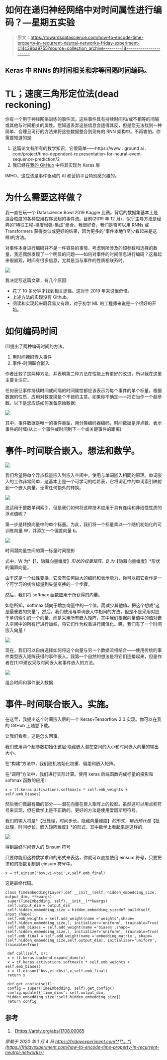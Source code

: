 # 如何在递归神经网络中对时间属性进行编码？—星期五实验

> 原文：<https://towardsdatascience.com/how-to-encode-time-property-in-recurrent-neutral-networks-friday-experiment-c14c39ba9755?source=collection_archive---------18----------------------->

## Keras 中 RNNs 的时间相关和非等间隔时间编码。

# TL；速度三角形定位法(dead reckoning)

你有一个用于神经网络训练的事件流。这些事件具有持续时间和/或不相等的间隔或其他与时间相关的属性。您知道丢弃这些信息会适得其反，但是您无法找到一种简单、合理且可行的方法来将这些数据整合到现有的 RNN 架构中。不再害怕。你需要知道的是:

1.  这篇论文有所有的数学知识，它很简单——https://www . ground ai . com/project/time-dependent-re presentation-for-neural-event-sequence-prediction/2
2.  我已经在[我的 GitHub](https://github.com/crazyleg/time-dependant-rnn-embeddings-keras) 中将其实现为 Keras 层

IMHO，这应该是事件驱动的 AI 和营销平台特别感兴趣的。

# 为什么需要这样做？

我一直在玩一个 Datascience Bowl 2019 Kaggle 比赛。背后的数据集基本上是混合粒度的各种应用程序发起的事件流。目前(2019 年 12 月)，似乎主导方法是经典的“特征工程-梯度增强-集成”组合。我很好奇，我们是否可以用 RNNs 或 Transformers 获得类似或更好的结果，因为更多的“事件本地”(至少看起来是这样)的方法。

对事件本身进行编码并不是一件容易的事情，考虑到所涉及的超参数和选择的数量，我还偶然发现了一个明显的问题——如何对事件的时间信息进行编码？这看起来很直观，时间有很多信息，尤其是当与事件的性质相联系时。

![](img/e637957183eb0def0311120b81a00b1d.png)

我决定写这篇文章，有几个原因:

*   花了 10 多分钟才找到相关途径。这对于 2019 年来说很奇怪。
*   上述方法的实现没有 Github。
*   阅读和实现起来既容易又有趣，对于初学 ML 的工程师来说是一个很好的开始。

# 如何编码时间

[1]提出了两种编码时间的方法。

1.  用时间掩码嵌入事件
2.  事件-时间联合嵌入

作者比较了这两种方法，并表明第二种方法在性能上有更好的改进，所以我在这里主要关注它。

任何表征事件持续时间或间隔的时间属性都应该表示为每个事件的单个标量。根据数据的性质，应用对数变换是个不错的主意。如果你不确定——把它当作一个超参数。以下是您应该如何准备原始数据:

![](img/8ea13b3aaf0fdfc1549187260313e773.png)

其中，事件数据是唯一的事件类型，用分类编码器编码，时间数据是浮点数，表示事件的时域(从上一个事件或时间到下一个或关键事件的距离)

# 事件-时间联合嵌入。想法和数学。

![](img/46a75197e384f8623c7bfb2490123d98.png)

我们希望将单个浮点标量嵌入到嵌入空间中，使用与单词嵌入相同的原理。单词嵌入的工作非常简单，这基本上是一个可学习的哈希表，它将词汇中的单词索引映射到一个嵌入向量，无需任何额外的转换。

![](img/ebf1822e8a56fcd0bf7d89253c80e396.png)

这适用于整数单词索引，但是我们如何将这种技术应用于具有连续和非线性性质的浮点值呢？

第一步是转换向量中的单个标量。为此，我们将一个标量乘以一个随机初始化的可训练向量 W，并添加一个偏差向量 b。

![](img/32ed95e1962e7557806c0bffcaf1d7c2.png)

时间潜向量空间的第一标量时间投影

式中，W 为*【1，隐藏向量维度】*形状的权重矩阵，B 为*【隐藏向量维度】*形状的偏置向量。

由于这是一个线性变换，它没有任何巨大的编码和表示能力，你可以把它看作是一个可学习的线性标量到矢量变换的一个步骤。

然后，我们将 softmax 函数应用于所获得的向量。

如您所知，softmax 倾向于增加向量中的一个值，而减少其他值。把这个想成“这是最重要的矢量”。然后，我们使用与单词嵌入中相同的方法，但是不是采用对应于单词索引的一个向量，而是采用所有嵌入矩阵，其中我们根据向量值中的值对嵌入空间中的所有行进行加权，将它们作为权重进行阈值化。瞧，我们有了一个时间嵌入向量！

![](img/1bb474b05a2b49402444a81b4ccb8aeb.png)

现在，我们可以自由选择如何将这个向量与另一个数据流相结合——使用传统的事件类型嵌入矩阵获得的事件嵌入。我第一个自然的想法是将它们连接起来，但是作者在[1]中建议采取时间嵌入和事件嵌入的方法。

![](img/5c7fcabed6aa1968a084fd78e62bd051.png)

组合时间和事件嵌入数据

# 事件-时间联合嵌入。实施。

在这里，我提出这个时间嵌入层的一个 Keras+Tensorflow 2.0 实现。你可以在我的 GitHub 上随意下载。

让我们看看，这是怎么回事。

我们使用两个超参数初始化该层:隐藏嵌入潜在空间的大小和时间嵌入向量的输出大小。

在“构建”方法中，我们随机初始化权重、偏差和嵌入矩阵。

在“调用”方法中，我们进行实际计算。使用 keras 后端函数完成标量的投影和 softmax 函数的应用:

```
x = tf.keras.activations.softmax(x * self.emb_weights + self.emb_biases)
```

然后我们做最有趣的部分——潜在向量在嵌入矩阵上的投影。虽然这可以用点积符号来实现，但在数学上是不正确的。更好的方法是使用爱因斯坦符号。

我们的输入将是*【批处理，时间步长，隐藏向量维度】*的形式，输出预计是*【批处理，时间步长，嵌入矩阵维度】*的形式，其中数学上看起来是这样的:

![](img/3149775447be5842557cd827f030b0df.png)

得到最终时间嵌入的 Einsum 符号

只要你能用这种数学求和的形式来表达，你就可以直接使用 einsum 符号，只要把求和的指数复制到 einsum 符号中。

```
x = tf.einsum('bsv,vi->bsi',x,self.emb_final)
```

这是最终代码。

```
class TimeEmbedding(Layer):def __init__(self, hidden_embedding_size, output_dim, **kwargs):
 super(TimeEmbedding, self).__init__(**kwargs)
 self.output_dim = output_dim
 self.hidden_embedding_size = hidden_embedding_sizedef build(self, input_shape):
 self.emb_weights = self.add_weight(name ='weights',shape=(self.hidden_embedding_size,), initializer='uniform', trainable=True)
 self.emb_biases = self.add_weight(name ='biases',shape=(self.hidden_embedding_size,), initializer='uniform', trainable=True)
 self.emb_final = self.add_weight(name ='embedding_matrix', shape=(self.hidden_embedding_size,self.output_dim), initializer='uniform', trainable=True)

 def call(self, x):
 x = tf.keras.backend.expand_dims(x)
 x = tf.keras.activations.softmax(x * self.emb_weights + self.emb_biases)
 x = tf.einsum('bsv,vi->bsi',x,self.emb_final)
 return x

 def get_config(self):
 config = super(TimeEmbedding, self).get_config()
 config.update({'time_dims': self.output_dim, 'hidden_embedding_size':self.hidden_embedding_size})
 return config
```

## 参考

1.  【https://arxiv.org/abs/1708.00065 

*原载于 2020 年 1 月 4 日 https://fridayexperiment.com**[*。*](https://fridayexperiment.com/how-to-encode-time-property-in-recurrent-neutral-networks/)*